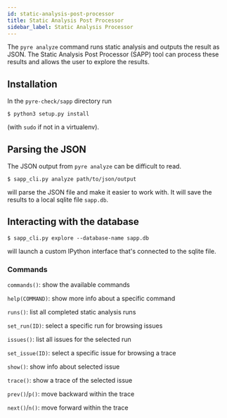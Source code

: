 ```yaml
---
id: static-analysis-post-processor
title: Static Analysis Post Processor
sidebar_label: Static Analysis Processor
---
```


The `pyre analyze` command runs static analysis and outputs the result as JSON.
The Static Analysis Post Processor (SAPP) tool can process these results and
allows the user to explore the results.

## Installation

In the `pyre-check/sapp` directory run

```shell
$ python3 setup.py install
```

(with `sudo` if not in a virtualenv).

## Parsing the JSON

The JSON output from `pyre analyze` can be difficult to read.

```shell
$ sapp_cli.py analyze path/to/json/output
```

will parse the JSON file and make it easier to work with. It will save the
results to a local sqlite file `sapp.db`.

## Interacting with the database

```shell
$ sapp_cli.py explore --database-name sapp.db
```

will launch a custom IPython interface that's connected to the sqlite file.

### Commands

`commands()`: show the available commands

`help(COMMAND)`: show more info about a specific command

`runs()`: list all completed static analysis runs

`set_run(ID)`: select a specific run for browsing issues

`issues()`: list all issues for the selected run

`set_issue(ID)`: select a specific issue for browsing a trace

`show()`: show info about selected issue

`trace()`: show a trace of the selected issue

`prev()`/`p()`: move backward within the trace

`next()`/`n()`: move forward within the trace
